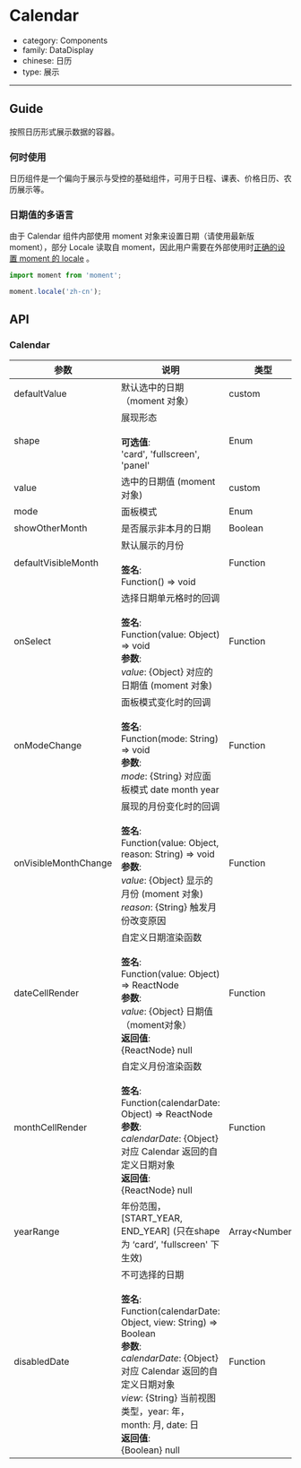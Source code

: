 # Calendar

-   category: Components
-   family: DataDisplay
-   chinese: 日历
-   type: 展示

---

## Guide

按照日历形式展示数据的容器。

### 何时使用

日历组件是一个偏向于展示与受控的基础组件，可用于日程、课表、价格日历、农历展示等。

### 日期值的多语言

由于 Calendar 组件内部使用 moment 对象来设置日期（请使用最新版 moment），部分 Locale 读取自 moment，因此用户需要在外部使用时[正确的设置 moment 的 locale](http://momentjs.cn/docs/#/i18n/changing-locale/) 。

```js
import moment from 'moment';

moment.locale('zh-cn');
```

## API

### Calendar

| 参数                   | 说明                                                                                                                                                                                                                                      | 类型               | 默认值                   |
| -------------------- | --------------------------------------------------------------------------------------------------------------------------------------------------------------------------------------------------------------------------------------- | ---------------- | --------------------- |
| defaultValue         | 默认选中的日期（moment 对象）                                                                                                                                                                                                                      | custom           | -                     |
| shape                | 展现形态<br><br>**可选值**:<br>'card', 'fullscreen', 'panel'                                                                                                                                                                                   | Enum             | 'fullscreen'          |
| value                | 选中的日期值 (moment 对象)                                                                                                                                                                                                                      | custom           | -                     |
| mode                 | 面板模式                                                                                                                                                                                                                                    | Enum             | -                     |
| showOtherMonth       | 是否展示非本月的日期                                                                                                                                                                                                                              | Boolean          | true                  |
| defaultVisibleMonth  | 默认展示的月份<br><br>**签名**:<br>Function() => void                                                                                                                                                                                            | Function         | -                     |
| onSelect             | 选择日期单元格时的回调<br><br>**签名**:<br>Function(value: Object) => void<br>**参数**:<br>_value_: {Object} 对应的日期值 (moment 对象)                                                                                                                        | Function         | func.noop             |
| onModeChange         | 面板模式变化时的回调<br><br>**签名**:<br>Function(mode: String) => void<br>**参数**:<br>_mode_: {String} 对应面板模式 date month year                                                                                                                       | Function         | func.noop             |
| onVisibleMonthChange | 展现的月份变化时的回调<br><br>**签名**:<br>Function(value: Object, reason: String) => void<br>**参数**:<br>_value_: {Object} 显示的月份 (moment 对象)<br>_reason_: {String} 触发月份改变原因                                                                          | Function         | func.noop             |
| dateCellRender       | 自定义日期渲染函数<br><br>**签名**:<br>Function(value: Object) => ReactNode<br>**参数**:<br>_value_: {Object} 日期值（moment对象）<br>**返回值**:<br>{ReactNode} null<br>                                                                                      | Function         | value => value.date() |
| monthCellRender      | 自定义月份渲染函数<br><br>**签名**:<br>Function(calendarDate: Object) => ReactNode<br>**参数**:<br>_calendarDate_: {Object} 对应 Calendar 返回的自定义日期对象<br>**返回值**:<br>{ReactNode} null<br>                                                               | Function         | -                     |
| yearRange            | 年份范围，[START_YEAR, END_YEAR] \(只在shape 为 ‘card’, 'fullscreen' 下生效)                                                                                                                                                                       | Array&lt;Number> | -                     |
| disabledDate         | 不可选择的日期<br><br>**签名**:<br>Function(calendarDate: Object, view: String) => Boolean<br>**参数**:<br>_calendarDate_: {Object} 对应 Calendar 返回的自定义日期对象<br>_view_: {String} 当前视图类型，year: 年， month: 月, date: 日<br>**返回值**:<br>{Boolean} null<br> | Function         | -                     |
